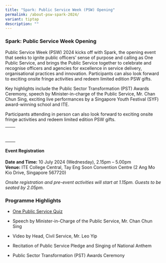 ```yaml
---
title: "Spark: Public Service Week (PSW) Opening"
permalink: /about-psw-spark-2024/
variant: tiptap
description: ""
---
```

<h3>Spark: Public Service Week Opening</h3>
<p>Public Service Week (PSW) 2024 kicks off with Spark, the opening event
that seeks to ignite public officers’ sense of purpose and calling as One
Public Service, and brings the Public Service together to celebrate and
recognise officers and agencies for excellence in service delivery, organisational
practices and innovation. Participants can also look forward to exciting
onsite fringe activities and redeem limited edition PSW gifts.</p>
<p>Key highlights include the Public Sector Transformation (PST) Awards Ceremony,
speech by Minister-in-charge of the Public Service, Mr. Chan Chun Sing,
exciting live performances by a Singapore Youth Festival (SYF) award-winning
school and ITE.</p>
<p>Participants attending in person can also look forward to exciting onsite
fringe activities and redeem limited edition PSW gifts.</p>
<table style="minWidth: 50px">
<colgroup>
<col>
<col>
</colgroup>
<tbody>
<tr>
<th rowspan="1" colspan="1">
<p></p>
</th>
<th rowspan="1" colspan="1">
<p></p>
</th>
</tr>
<tr>
<td rowspan="1" colspan="1">
<p></p>
</td>
<td rowspan="1" colspan="1">
<p></p>
</td>
</tr>
</tbody>
</table>
<p></p>
<h4>Event Registration</h4>
<p><strong>Date and Time:</strong> 10 July 2024 (Wednesday), 2.15pm – 5.00pm
<br><strong>Venue:</strong> ITE College Central, Tay Eng Soon Convention Centre
(2 Ang Mo Kio Drive, Singapore 567720)</p>
<p><em>Onsite registration and pre-event activities will start at 1.15pm. Guests to be seated by 2.05pm.</em>
</p>
<h3>Programme Highlights</h3>
<ul>
<li>
<p><a href="/onepsquiz2024/" rel="noopener noreferrer nofollow" target="_blank">One Public Service Quiz</a>
</p>
</li>
<li>
<p>Speech by Minister-in-Charge of the Public Service, Mr. Chan Chun Sing&nbsp;&nbsp;</p>
</li>
<li>
<p>Video by Head, Civil Service, Mr. Leo Yip</p>
</li>
<li>
<p>Recitation of Public Service Pledge and Singing of National Anthem</p>
</li>
<li>
<p>Public Sector Transformation (PST) Awards Ceremony</p>
</li>
</ul>
<p></p>